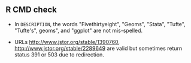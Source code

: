 ## R CMD check

* In `DESCRIPTION`, the words "Fivethirtyeight", "Geoms", "Stata", "Tufte", 
  "Tufte's", geoms", and "ggplot" are not mis-spelled.

* URLs http://www.jstor.org/stable/1390760, http://www.jstor.org/stable/2289649
  are valid but sometimes return status 391 or 503 due to redirection.
